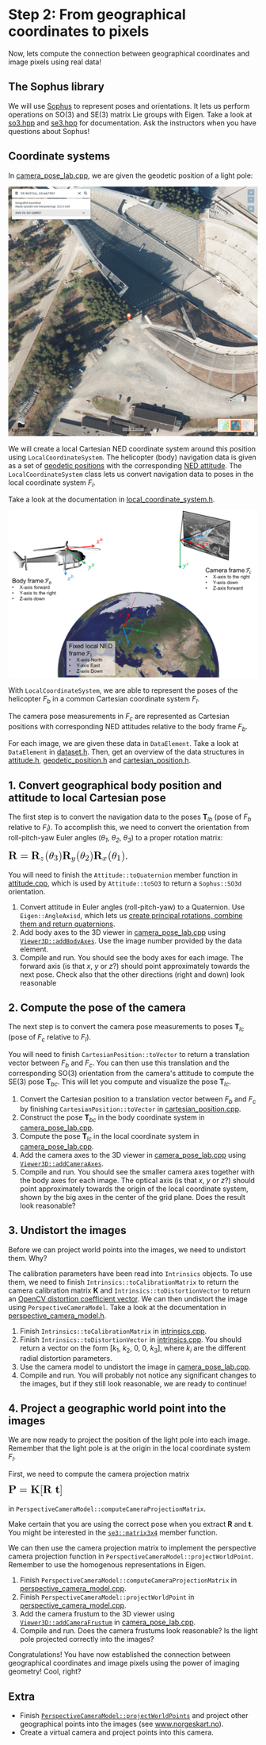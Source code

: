 # Step 2: From geographical coordinates to pixels
Now, lets compute the connection between geographical coordinates and image pixels using real data!

## The Sophus library
We will use [Sophus](https://github.com/strasdat/Sophus) to represent poses and orientations. 
It lets us perform operations on SO(3) and SE(3) matrix Lie groups with Eigen. 
Take a look at [so3.hpp](https://github.com/strasdat/Sophus/blob/master/sophus/so3.hpp) and [se3.hpp](https://github.com/strasdat/Sophus/blob/master/sophus/se3.hpp) for documentation. 
Ask the instructors when you have questions about Sophus!

## Coordinate systems
In [camera_pose_lab.cpp](../camera_pose_lab.cpp), we are given the geodetic position of a light pole:

![Map with position of light pole](img/light-pole-position.png)

We will create a local Cartesian NED coordinate system around this position using `LocalCoordinateSystem`. 
The helicopter (body) navigation data is given as a set of [geodetic positions](https://en.wikipedia.org/wiki/Geographic_coordinate_system) with the corresponding [NED attitude](https://en.wikipedia.org/wiki/Axes_conventions#Ground_reference_frames:_ENU_and_NED). 
The `LocalCoordinateSystem` class lets us convert navigation data to poses in the local coordinate system *F<sub>l</sub>*.

Take a look at the documentation in [local_coordinate_system.h](../local_coordinate_system.h).

![Illustration of the different coordinate systems](img/coordinate_systems.png)

With `LocalCoordinateSystem`, we are able to represent the poses of the helicopter *F<sub>b</sub>* in a common Cartesian coordinate system *F<sub>l</sub>*.

The camera  pose measurements in *F<sub>c</sub>* are represented as Cartesian positions with corresponding NED attitudes relative to the body frame *F<sub>b</sub>*.

For each image, we are given these data in `DataElement`. 
Take a look at `DataElement` in [dataset.h](../dataset.h).
Then, get an overview of the data structures in [attitude.h](../attitude.h), [geodetic_position.h](../geodetic_position.h) and [cartesian_position.h](../cartesian_position.h).

## 1. Convert geographical body position and attitude to local Cartesian pose
The first step is to convert the navigation data to the poses **T**<sub>*lb*</sub> (pose of *F<sub>b</sub>* relative to *F<sub>l</sub>*). 
To accomplish this, we need to convert the orientation from roll-pitch-yaw Euler angles (*&theta;<sub>1</sub>*, *&theta;<sub>2</sub>*, *&theta;<sub>3</sub>*) to a proper rotation matrix:

![From roll-pitch-yaw to a rotation matrix](img/math_euler.png)

You will need to finish the `Attitude::toQuaternion` member function in [attitude.cpp](../attitude.cpp), which is used by `Attitude::toSO3` to return a `Sophus::SO3d` orientation.
1. Convert attitude in Euler angles (roll-pitch-yaw) to a Quaternion. 
   Use `Eigen::AngleAxisd`, which lets us [create principal rotations, combine them and return quaternions](http://eigen.tuxfamily.org/dox/classEigen_1_1AngleAxis.html).
2. Add body axes to the 3D viewer in [camera_pose_lab.cpp](../camera_pose_lab.cpp) using [`Viewer3D::addBodyAxes`](../viewer_3d.h).
   Use the image number provided by the data element.
3. Compile and run. 
   You should see the body axes for each image.
   The forward axis (is that *x*, *y* or *z*?) should point approximately towards the next pose.
   Check also that the other directions (right and down) look reasonable

## 2. Compute the pose of the camera
The next step is to convert the camera pose measurements to poses **T**<sub>*lc*</sub> (pose of *F<sub>c</sub>* relative to *F<sub>l</sub>*).

You will need to finish `CartesianPosition::toVector` to return a translation vector between *F<sub>b</sub>* and *F<sub>c</sub>*. 
You can then use this translation and the corresponding SO(3) orientation from the camera's attitude to compute the SE(3) pose **T**<sub>*bc*</sub>. 
This will let you compute and visualize the pose **T**<sub>*lc*</sub>.

1. Convert the Cartesian position to a translation vector between *F<sub>b</sub>* and *F<sub>c</sub>* by finishing `CartesianPosition::toVector` in [cartesian_position.cpp](../cartesian_position.cpp).
2. Construct the pose **T**<sub>*bc*</sub> in the body coordinate system in [camera_pose_lab.cpp](../camera_pose_lab.cpp).
3. Compute the pose **T**<sub>*lc*</sub> in the local coordinate system in [camera_pose_lab.cpp](../camera_pose_lab.cpp).
4. Add the camera axes to the 3D viewer in [camera_pose_lab.cpp](../camera_pose_lab.cpp) using [`Viewer3D::addCameraAxes`](../viewer_3d.h).
5. Compile and run. 
   You should see the smaller camera axes together with the body axes for each image.
   The optical axis (is that *x*, *y* or *z*?) should point approximately towards the origin of the local coordinate system, shown by the big axes in the center of the grid plane.
   Does the result look reasonable?

## 3. Undistort the images
Before we can project world points into the images, we need to undistort them.
Why?

The calibration parameters have been read into `Intrinsics` objects. 
To use them, we need to finish `Intrinsics::toCalibrationMatrix` to return the camera calibration matrix **K** and `Intrinsics::toDistortionVector` to return an [OpenCV distortion coefficient vector](https://docs.opencv.org/4.9.0/d9/d0c/group__calib3d.html).
We can then undistort the image using `PerspectiveCameraModel`.
Take a look at the documentation in [perspective_camera_model.h](../perspective_camera_model.h).

1. Finish `Intrinsics::toCalibrationMatrix` in [intrinsics.cpp](../intrinsics.cpp).
2. Finish `Intrinsics::toDistortionVector` in [intrinsics.cpp](../intrinsics.cpp). 
   You should return a vector on the form [*k*<sub>1</sub>, *k*<sub>2</sub>, 0, 0, *k*<sub>3</sub>], where *k*<sub>*i*</sub> are the different radial distortion parameters.
3. Use the camera model to undistort the image in [camera_pose_lab.cpp](../camera_pose_lab.cpp).
4. Compile and run. 
   You will probably not notice any significant changes to the images, but if they still look reasonable, we are ready to continue!

## 4. Project a geographic world point into the images
We are now ready to project the position of the light pole into each image. 
Remember that the light pole is at the origin in the local coordinate system *F<sub>l</sub>*.

First, we need to compute the camera projection matrix

![Formula for the projection matrix P](img/math_proj-matrix.png)

in `PerspectiveCameraModel::computeCameraProjectionMatrix`. 

Make certain that you are using the correct pose when you extract **R** and **t**. 
You might be interested in the [`se3::matrix3x4`](https://github.com/strasdat/Sophus/blob/26c200265e2eb3d76e5ab00a99ada686d6a80d15/sophus/se3.hpp#L282) member function.

We can then use the camera projection matrix to implement the perspective camera projection function in `PerspectiveCameraModel::projectWorldPoint`. 
Remember to use the homogenous representations in Eigen.

1. Finish `PerspectiveCameraModel::computeCameraProjectionMatrix` in [perspective_camera_model.cpp](../perspective_camera_model.cpp).
2. Finish `PerspectiveCameraModel::projectWorldPoint` in [perspective_camera_model.cpp](../perspective_camera_model.cpp).
3. Add the camera frustum to the 3D viewer using [`Viewer3D::addCameraFrustum`](../viewer_3d.h) in [camera_pose_lab.cpp](../camera_pose_lab.cpp).
4. Compile and run. 
   Does the camera frustums look reasonable? 
   Is the light pole projected correctly into the images?
   
Congratulations! 
You have now established the connection between geographical coordinates and image pixels using the power of imaging geometry! 
Cool, right?

## Extra
- Finish [`PerspectiveCameraModel::projectWorldPoints`](https://github.com/tek5030/lab_05/blob/master/perspective_camera_model.cpp#L45) and project other geographical points into the images (see www.norgeskart.no).
- Create a virtual camera and project points into this camera.
